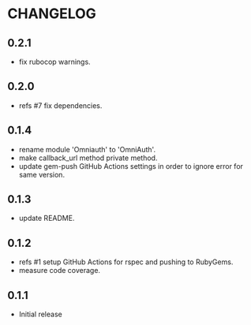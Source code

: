 # CHANGELOG

## 0.2.1

- fix rubocop warnings.

## 0.2.0

- refs #7 fix dependencies.

## 0.1.4

- rename module 'Omniauth' to 'OmniAuth'.
- make callback_url method private method.
- update gem-push GitHub Actions settings in order to ignore error for same version.

## 0.1.3

- update README.

## 0.1.2

- refs #1 setup GitHub Actions for rspec and pushing to RubyGems.
- measure code coverage.

## 0.1.1

- Initial release
